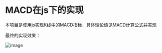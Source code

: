 # MACD在js下的实现

本项目是使用js实现K线中的MACD指标，具体理论请见[MACD计算公式并实现]()

最终的实现效果：

![image](https://github.com/fshlny/MACD-js-implements/blob/master/img/sample.png)
